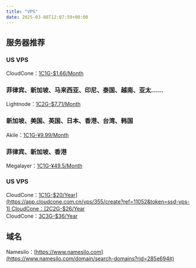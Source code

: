 ```yaml
---
title: "VPS"
date: 2025-03-08T12:07:59+08:00
---
```


## 服务器推荐
### US VPS
CloudCone：[1C1G-$1.66/Month](https://app.cloudcone.com.cn/vps/355/create?ref=11052&token=ssd-vps-1)

### 菲律宾、新加坡、马来西亚、印尼、泰国、越南、亚太……
Lightnode：[1C2G-$7.71/Month](https://www.lightnode.com/?inviteCode=JJI33F&promoteWay=LINK)

### 新加坡、美国、英国、日本、香港、台湾、韩国
Akile：[1C1G-¥9.99/Month](https://akile.io/register?aff_code=d73a8ecf-8cf7-43c5-b024-aa50b76ec8b5)

### 菲律宾、新加坡、香港
Megalayer：[1C1G-¥49.5/Month](https://account.megalayer.net/aff.php?aff=1678)

### US VPS
CloudCone：[1C1G-$20/Year](https://app.cloudcone.com.cn/vps/355/create?ref=11052&token=ssd-vps-1)  
CloudCone：[2C2G-$26/Year](https://app.cloudcone.com.cn/vps/356/create?ref=11052&token=ssd-vps-2)  
CloudCone：[3C3G-$36/Year](https://app.cloudcone.com.cn/vps/357/create?ref=11052&token=ssd-vps-3)  

## 域名
Namesilo：[https://www.namesilo.com](https://www.namesilo.com/domain/search-domains?rid=285e694it)  
